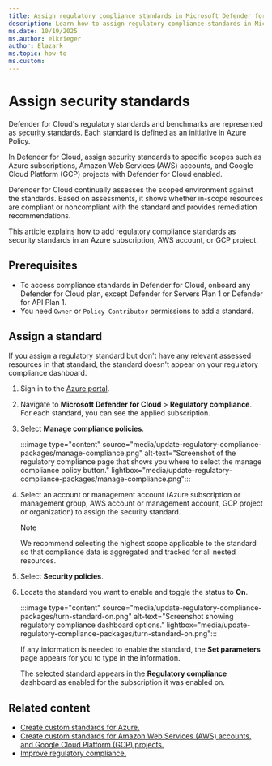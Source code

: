 ```yaml
---
title: Assign regulatory compliance standards in Microsoft Defender for Cloud
description: Learn how to assign regulatory compliance standards in Microsoft Defender for Cloud.
ms.date: 10/19/2025
ms.author: elkrieger
author: Elazark
ms.topic: how-to
ms.custom:
---
```


# Assign security standards

Defender for Cloud's regulatory standards and benchmarks are represented as [security standards](security-policy-concept.md). Each standard is defined as an initiative in Azure Policy.

In Defender for Cloud, assign security standards to specific scopes such as Azure subscriptions, Amazon Web Services (AWS) accounts, and Google Cloud Platform (GCP) projects with Defender for Cloud enabled.

Defender for Cloud continually assesses the scoped environment against the standards. Based on assessments, it shows whether in-scope resources are compliant or noncompliant with the standard and provides remediation recommendations.

This article explains how to add regulatory compliance standards as security standards in an Azure subscription, AWS account, or GCP project.

## Prerequisites

-   To access compliance standards in Defender for Cloud, onboard any Defender for Cloud plan, except Defender for Servers Plan 1 or Defender for API Plan 1.
-   You need `Owner` or `Policy Contributor` permissions to add a standard.

## Assign a standard

If you assign a regulatory standard but don't have any relevant assessed resources in that standard, the standard doesn't appear on your regulatory compliance dashboard.

1.  Sign in to the [Azure portal](https://portal.azure.com/).
1.  Navigate to **Microsoft Defender for Cloud** > **Regulatory compliance**. For each standard, you can see the applied subscription.
1.  Select **Manage compliance policies**.

    :::image type="content" source="media/update-regulatory-compliance-packages/manage-compliance.png" alt-text="Screenshot of the regulatory compliance page that shows you where to select the manage compliance policy button." lightbox="media/update-regulatory-compliance-packages/manage-compliance.png":::

1.  Select an account or management account (Azure subscription or management group, AWS account or management account, GCP project or organization) to assign the security standard.

    > [!NOTE]
    > We recommend selecting the highest scope applicable to the standard so that compliance data is aggregated and tracked for all nested resources.

1.  Select **Security policies**.
1.  Locate the standard you want to enable and toggle the status to **On**.

    :::image type="content" source="media/update-regulatory-compliance-packages/turn-standard-on.png" alt-text="Screenshot showing regulatory compliance dashboard options." lightbox="media/update-regulatory-compliance-packages/turn-standard-on.png":::

    If any information is needed to enable the standard, the **Set parameters** page appears for you to type in the information.

    The selected standard appears in the **Regulatory compliance** dashboard as enabled for the subscription it was enabled on.

## Related content

-   [Create custom standards for Azure.](custom-security-policies.md)
-   [Create custom standards for Amazon Web Services (AWS) accounts, and Google Cloud Platform (GCP) projects.](create-custom-recommendations.md)
-   [Improve regulatory compliance.](regulatory-compliance-dashboard.md)